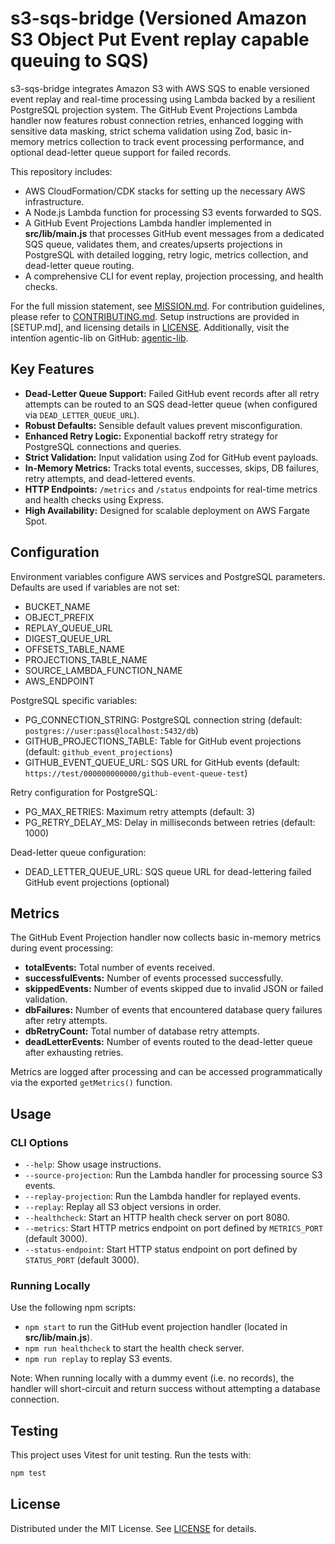 # s3-sqs-bridge (Versioned Amazon S3 Object Put Event replay capable queuing to SQS)

s3-sqs-bridge integrates Amazon S3 with AWS SQS to enable versioned event replay and real-time processing using Lambda backed by a resilient PostgreSQL projection system. The GitHub Event Projections Lambda handler now features robust connection retries, enhanced logging with sensitive data masking, strict schema validation using Zod, basic in-memory metrics collection to track event processing performance, and optional dead-letter queue support for failed records.

This repository includes:

- AWS CloudFormation/CDK stacks for setting up the necessary AWS infrastructure.
- A Node.js Lambda function for processing S3 events forwarded to SQS.
- A GitHub Event Projections Lambda handler implemented in **src/lib/main.js** that processes GitHub event messages from a dedicated SQS queue, validates them, and creates/upserts projections in PostgreSQL with detailed logging, retry logic, metrics collection, and dead-letter queue routing.
- A comprehensive CLI for event replay, projection processing, and health checks.

For the full mission statement, see [MISSION.md](MISSION.md). For contribution guidelines, please refer to [CONTRIBUTING.md](CONTRIBUTING.md). Setup instructions are provided in [SETUP.md], and licensing details in [LICENSE](LICENSE).
Additionally, visit the intentïon agentic-lib on GitHub: [agentic-lib](https://github.com/xn-intenton-z2a/agentic-lib).

## Key Features

- **Dead-Letter Queue Support:** Failed GitHub event records after all retry attempts can be routed to an SQS dead-letter queue (when configured via `DEAD_LETTER_QUEUE_URL`).
- **Robust Defaults:** Sensible default values prevent misconfiguration.
- **Enhanced Retry Logic:** Exponential backoff retry strategy for PostgreSQL connections and queries.
- **Strict Validation:** Input validation using Zod for GitHub event payloads.
- **In-Memory Metrics:** Tracks total events, successes, skips, DB failures, retry attempts, and dead-lettered events.
- **HTTP Endpoints:** `/metrics` and `/status` endpoints for real-time metrics and health checks using Express.
- **High Availability:** Designed for scalable deployment on AWS Fargate Spot.

## Configuration

Environment variables configure AWS services and PostgreSQL parameters. Defaults are used if variables are not set:

- BUCKET_NAME
- OBJECT_PREFIX
- REPLAY_QUEUE_URL
- DIGEST_QUEUE_URL
- OFFSETS_TABLE_NAME
- PROJECTIONS_TABLE_NAME
- SOURCE_LAMBDA_FUNCTION_NAME
- AWS_ENDPOINT

PostgreSQL specific variables:

- PG_CONNECTION_STRING: PostgreSQL connection string (default: `postgres://user:pass@localhost:5432/db`)
- GITHUB_PROJECTIONS_TABLE: Table for GitHub event projections (default: `github_event_projections`)
- GITHUB_EVENT_QUEUE_URL: SQS URL for GitHub events (default: `https://test/000000000000/github-event-queue-test`)

Retry configuration for PostgreSQL:

- PG_MAX_RETRIES: Maximum retry attempts (default: 3)
- PG_RETRY_DELAY_MS: Delay in milliseconds between retries (default: 1000)

Dead-letter queue configuration:

- DEAD_LETTER_QUEUE_URL: SQS queue URL for dead-lettering failed GitHub event projections (optional)

## Metrics

The GitHub Event Projection handler now collects basic in-memory metrics during event processing:

- **totalEvents:** Total number of events received.
- **successfulEvents:** Number of events processed successfully.
- **skippedEvents:** Number of events skipped due to invalid JSON or failed validation.
- **dbFailures:** Number of events that encountered database query failures after retry attempts.
- **dbRetryCount:** Total number of database retry attempts.
- **deadLetterEvents:** Number of events routed to the dead-letter queue after exhausting retries.

Metrics are logged after processing and can be accessed programmatically via the exported `getMetrics()` function.

## Usage

### CLI Options

- `--help`: Show usage instructions.
- `--source-projection`: Run the Lambda handler for processing source S3 events.
- `--replay-projection`: Run the Lambda handler for replayed events.
- `--replay`: Replay all S3 object versions in order.
- `--healthcheck`: Start an HTTP health check server on port 8080.
- `--metrics`: Start HTTP metrics endpoint on port defined by `METRICS_PORT` (default 3000).
- `--status-endpoint`: Start HTTP status endpoint on port defined by `STATUS_PORT` (default 3000).

### Running Locally

Use the following npm scripts:

- `npm start` to run the GitHub event projection handler (located in **src/lib/main.js**).
- `npm run healthcheck` to start the health check server.
- `npm run replay` to replay S3 events.

Note: When running locally with a dummy event (i.e. no records), the handler will short-circuit and return success without attempting a database connection.

## Testing

This project uses Vitest for unit testing. Run the tests with:

```bash
npm test
```

## License

Distributed under the MIT License. See [LICENSE](LICENSE) for details.